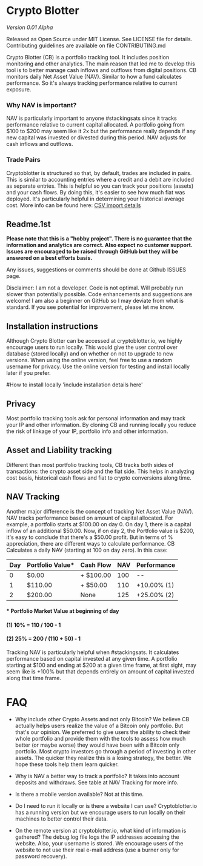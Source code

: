 # Crypto Blotter
*Version 0.01 Alpha*

Released as Open Source under MIT License. See LICENSE file for details.
Contributing guidelines are available on file CONTRIBUTING.md

Crypto Blotter (CB) is a portfolio tracking tool. It includes position monitoring
and other analytics. The main reason that led me to develop this tool is to
better manage cash inflows and outflows from digital positions. CB monitors
daily Net Asset Value (NAV). Similar to how a fund calculates performance.
So it's always tracking performance relative to current exposure.

### Why NAV is important?
NAV is particularly important to anyone #stackingsats since it tracks performance relative
to current capital allocated. A portfolio going from $100 to $200 may seem like it 2x
but the performance really depends if any new capital was invested or divested during
this period. NAV adjusts for cash inflows and outflows.

### Trade Pairs
Cryptoblotter is structured so that, by default, trades are included in pairs. This is similar
to accounting entries where a credit and a debit are included as separate entries.
This is helpful so you can track your positions (assets) and your cash flows.
By doing this, it's easier to see how much fiat was deployed. It's
particularly helpful in determining your historical average cost.
More info can be found here: [CSV import details](http://www.cryptoblotter.io/csvtemplate)

Readme.1st
-----------
**Please note that this is a "hobby project". There is no guarantee that the
information and analytics are correct. Also expect no customer support. Issues
are encouraged to be raised through GitHub but they will be answered on a best
efforts basis.**

Any issues, suggestions or comments should be done at Github ISSUES page.

Disclaimer: I am not a developer. Code is not optimal. Will probably run slower
than potentially possible. Code enhancements and suggestions are welcome! I am
also a beginner on GitHub so I may deviate from what is standard. If you see
potential for improvement, please let me know.


Installation instructions
----------------------------
Although Crypto Blotter can be accessed at cryptoblotter.io, we highly encourage
users to run locally. This would give the user control over database
(stored locally) and on whether on not to upgrade to new versions. When using the
online version, feel free to use a random username for privacy. Use the online
version for testing and install locally later if you prefer.

#How to install locally
'include installation details here'

Privacy
-------
Most portfolio tracking tools ask for personal information and may track
your IP and other information. By cloning CB and running locally you reduce
the risk of linkage of your IP, portfolio info and other information.

Asset and Liability tracking
-----------------------------
Different than most portfolio tracking tools, CB tracks both sides of transactions:
the crypto asset side and the fiat side. This helps in analyzing cost basis,
historical cash flows and fiat to crypto conversions along time.

NAV Tracking
-------------
Another major difference is the concept of tracking Net Asset Value (NAV).
NAV tracks performance based on amount of capital allocated. For example,
a portfolio starts at $100.00 on day 0. On day 1, there is a capital inflow
of an additional $50.00. Now, if on day 2, the Portfolio value is $200, it's
easy to conclude that there's a $50.00 profit. But in terms of % appreciation,
there are different ways to calculate performance.
CB Calculates a daily NAV (starting at 100 on day zero). In this case:


Day  | Portfolio Value*| Cash Flow  | NAV  | Performance |
-----|-----------------|------------|------|-------------|
0|$0.00|+ $100.00|100|--|
1|$110.00|+ $50.00 |110|+10.00% (1)|
2|$200.00|None|125|+25.00% (2)|

#### * Portfolio Market Value at beginning of day
#### (1) 10% = 110 / 100 - 1
#### (2) 25% = 200 / (110 + 50) - 1

Tracking NAV is particularly helpful when #stackingsats. It calculates
performance based on capital invested at any given time. A portfolio
starting at $100 and ending at $200 at a given time frame, at first sight, may
seem like is +100% but that depends entirely on amount of capital invested
along that time frame.


# FAQ
- Why include other Crypto Assets and not only Bitcoin?
We believe CB actually helps users realize the value of a Bitcoin only
portfolio. But that's our opinion. We preferred to give users the ability
to check their whole portfolio and provide them with the tools to assess how
much better (or maybe worse) they would have been with a Bitcoin only portfolio.
Most crypto investors go through a period of investing in other assets. The
quicker they realize this is a losing strategy, the better. We hope these tools
help them learn quicker.

- Why is NAV a better way to track a portfolio?
It takes into account deposits and withdraws. See table at NAV Tracking
for more info.

- Is there a mobile version available?
Not at this time.

- Do I need to run it locally or is there a website I can use?
Cryptoblotter.io has a running version but we encourage users to run locally
on their machines to better control their data.

- On the remote version at cryptoblotter.io, what kind of information is gathered?
The debug.log file logs the IP addresses accessing the website. Also, your
username is stored. We encourage users of the website to not use their real
e-mail address (use a burner only for password recovery).
